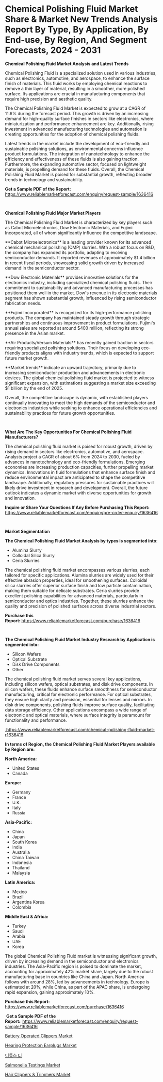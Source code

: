 <p><h1>Chemical Polishing Fluid Market Share & Market New Trends Analysis Report By Type, By Application, By End-use, By Region, And Segment Forecasts, 2024 - 2031</h1></p><p><strong>Chemical Polishing Fluid Market Analysis and Latest Trends</strong></p>
<p><p>Chemical Polishing Fluid is a specialized solution used in various industries, such as electronics, automotive, and aerospace, to enhance the surface finish of materials. This fluid works by employing chemical reactions to remove a thin layer of material, resulting in a smoother, more polished surface. Its applications are crucial in manufacturing components that require high precision and aesthetic quality.</p><p>The Chemical Polishing Fluid Market is expected to grow at a CAGR of 11.9% during the forecast period. This growth is driven by an increasing demand for high-quality surface finishes in sectors like electronics, where miniaturization and performance enhancement are key. Additionally, rising investment in advanced manufacturing technologies and automation is creating opportunities for the adoption of chemical polishing fluids.</p><p>Latest trends in the market include the development of eco-friendly and sustainable polishing solutions, as environmental concerns influence product formulations. The integration of nanotechnology to enhance the efficiency and effectiveness of these fluids is also gaining traction. Furthermore, the expanding automotive sector, focused on lightweight materials, is propelling demand for these fluids. Overall, the Chemical Polishing Fluid Market is poised for substantial growth, reflecting broader trends in technology and sustainability.</p></p>
<p><strong>Get a Sample PDF of the Report:&nbsp;</strong> <a href="https://www.reliablemarketforecast.com/enquiry/request-sample/1636416">https://www.reliablemarketforecast.com/enquiry/request-sample/1636416</a></p>
<p>&nbsp;</p>
<p><strong>Chemical Polishing Fluid Major Market Players</strong></p>
<p><p>The Chemical Polishing Fluid Market is characterized by key players such as Cabot Microelectronics, Dow Electronic Materials, and Fujimi Incorporated, all of whom significantly influence the competitive landscape. </p><p>**Cabot Microelectronics** is a leading provider known for its advanced chemical mechanical polishing (CMP) slurries. With a robust focus on R&D, the company has expanded its portfolio, adapting to evolving semiconductor demands. It reported revenues of approximately $1.4 billion in recent fiscal periods, showcasing solid growth driven by increased demand in the semiconductor sector.</p><p>**Dow Electronic Materials** provides innovative solutions for the electronics industry, including specialized chemical polishing fluids. Their commitment to sustainability and advanced manufacturing processes has positioned them well in the market. Dow's revenue in its electronic materials segment has shown substantial growth, influenced by rising semiconductor fabrication needs.</p><p>**Fujimi Incorporated** is recognized for its high-performance polishing products. The company has maintained steady growth through strategic partnerships and continuous improvement in product formulations. Fujimi's annual sales are reported at around $400 million, reflecting its strong presence in the Asian market.</p><p>**Air Products/Versum Materials** has recently gained traction in sectors requiring specialized polishing solutions. Their focus on developing eco-friendly products aligns with industry trends, which is expected to support future market growth.</p><p>**Market trends** indicate an upward trajectory, primarily due to increasing semiconductor production and advancements in electronic devices. The global chemical polishing fluid market is projected to witness significant expansion, with estimations suggesting a market size exceeding $1 billion by the end of 2025.</p><p>Overall, the competitive landscape is dynamic, with established players continually innovating to meet the high demands of the semiconductor and electronics industries while seeking to enhance operational efficiencies and sustainability practices for future growth opportunities.</p></p>
<p>&nbsp;</p>
<p><strong>What Are The Key Opportunities For Chemical Polishing Fluid Manufacturers?</strong></p>
<p><p>The chemical polishing fluid market is poised for robust growth, driven by rising demand in sectors like electronics, automotive, and aerospace. Analysts project a CAGR of about 6% from 2024 to 2030, fueled by advances in nanotechnology and eco-friendly formulations. Emerging economies are increasing production capacities, further propelling market dynamics. Innovations in fluid formulations that enhance surface finish and reduce environmental impact are anticipated to shape the competitive landscape. Additionally, regulatory pressures for sustainable practices will likely drive investment in research and development. Overall, the future outlook indicates a dynamic market with diverse opportunities for growth and innovation.</p></p>
<p><strong>Inquire or Share Your Questions If Any Before Purchasing This Report:</strong> <a href="https://www.reliablemarketforecast.com/enquiry/pre-order-enquiry/1636416">https://www.reliablemarketforecast.com/enquiry/pre-order-enquiry/1636416</a></p>
<p>&nbsp;</p>
<p><strong>Market Segmentation</strong></p>
<p><strong>The Chemical Polishing Fluid Market Analysis by types is segmented into:</strong></p>
<p><ul><li>Alumina Slurry</li><li>Colloidal Silica Slurry</li><li>Ceria Slurries</li></ul></p>
<p><p>The chemical polishing fluid market encompasses various slurries, each tailored for specific applications. Alumina slurries are widely used for their effective abrasion properties, ideal for smoothening surfaces. Colloidal silica slurries offer superior surface finish and low particle contamination, making them suitable for delicate substrates. Ceria slurries provide excellent polishing capabilities for advanced materials, particularly in semiconductor and optics industries. Together, these slurries enhance the quality and precision of polished surfaces across diverse industrial sectors.</p></p>
<p><strong>Purchase this Report:&nbsp;</strong><a href="https://www.reliablemarketforecast.com/purchase/1636416">https://www.reliablemarketforecast.com/purchase/1636416</a></p>
<p>&nbsp;</p>
<p><strong>The Chemical Polishing Fluid Market Industry Research by Application is segmented into:</strong></p>
<p><ul><li>Silicon Wafers</li><li>Optical Substrate</li><li>Disk Drive Components</li><li>Other</li></ul></p>
<p><p>The chemical polishing fluid market serves several key applications, including silicon wafers, optical substrates, and disk drive components. In silicon wafers, these fluids enhance surface smoothness for semiconductor manufacturing, critical for electronic performance. For optical substrates, they ensure high clarity and precision, essential for lenses and mirrors. In disk drive components, polishing fluids improve surface quality, facilitating data storage efficiency. Other applications encompass a wide range of electronic and optical materials, where surface integrity is paramount for functionality and performance.</p></p>
<p><a href="https://www.reliablemarketforecast.com/chemical-polishing-fluid-market-r1636416">&nbsp;https://www.reliablemarketforecast.com/chemical-polishing-fluid-market-r1636416</a></p>
<p><strong>In terms of Region, the Chemical Polishing Fluid Market Players available by Region are:</strong></p>
<p>
    <p> <strong> North America: </strong>
        <ul>
            <li>United States</li>
            <li>Canada</li>
        </ul>
        </p> 
    <p> <strong> Europe: </strong>
        <ul>
            <li>Germany</li>
            <li>France</li>
            <li>U.K.</li>
            <li>Italy</li>
            <li>Russia</li>
        </ul>
        </p> 
    <p> <strong> Asia-Pacific: </strong>
        <ul>
            <li>China</li>
            <li>Japan</li>
            <li>South Korea</li>
            <li>India</li>
            <li>Australia</li>
            <li>China Taiwan</li>
            <li>Indonesia</li>
            <li>Thailand</li>
            <li>Malaysia</li>
        </ul>
        </p> 
    <p> <strong> Latin America: </strong>
        <ul>
            <li>Mexico</li>
            <li>Brazil</li>
            <li>Argentina Korea</li>
            <li>Colombia</li>
        </ul>
        </p> 
    <p> <strong> Middle East & Africa: </strong>
        <ul>
            <li>Turkey</li>
            <li>Saudi</li>
            <li>Arabia</li>
            <li>UAE</li>
            <li>Korea</li>
        </ul>
    </p>
    </p>
<p><p>The global Chemical Polishing Fluid market is witnessing significant growth, driven by increasing demand in the semiconductor and electronics industries. The Asia-Pacific region is poised to dominate the market, accounting for approximately 42% market share, largely due to the robust manufacturing base in countries like China and Japan. North America follows with around 28%, led by advancements in technology. Europe is estimated at 20%, while China, as part of the APAC share, is undergoing rapid expansion, gaining approximately 10%.</p></p>
<p><strong>Purchase this Report: </strong><a href="https://www.reliablemarketforecast.com/purchase/1636416">https://www.reliablemarketforecast.com/purchase/1636416</a></p>
<p>&nbsp;<strong>Get a Sample PDF of the Report:&nbsp;&nbsp;</strong><a href="https://www.reliablemarketforecast.com/enquiry/request-sample/1636416">https://www.reliablemarketforecast.com/enquiry/request-sample/1636416</a></p>
<p><strong></strong></p>
<p><p><a href="https://issuu.com/reportprime-2/docs/battery-operated-clippers-market-si_f962b3dcf669f9">Battery Operated Clippers Market</a></p><p><a href="https://www.linkedin.com/pulse/hearing-protection-earplugs-market-trends-regional-insights-n7saf?trackingId=Pd6mBhq1QlGnPzrk3urnDA%3D%3D">Hearing Protection Earplugs Market</a></p><p><a href="https://github.com/sougarounis/Market-Research-Report-List-6/blob/main/346231614820.md">디톡스 티</a></p><p><a href="https://medium.com/@toryqamc/a-comprehensive-look-at-product-type-traditional-technologies-rapid-technologies-and-application-a6f83517953e?postPublishedType=repub">Salmonella Testings Market</a></p><p><a href="https://issuu.com/reportprime-2/docs/hair-clippers-trimmers-market-size-_fb918f65679f54">Hair Clippers & Trimmers Market</a></p></p>